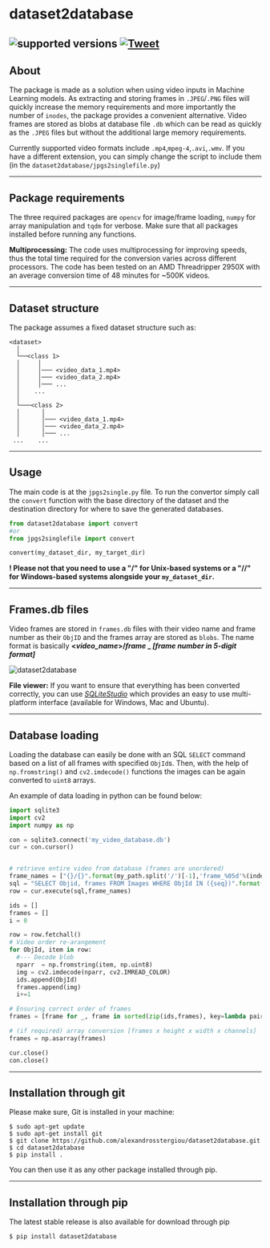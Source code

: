 # dataset2database

![supported versions](https://img.shields.io/badge/python-2.7%2C%203.5-green.svg)
[![Tweet](https://img.shields.io/twitter/url/http/shields.io.svg?style=social)](https://twitter.com/intent/tweet?text=dataset2database&video&to&sql&converter&url=https://github.com/alexandrosstergiou/dataset2database&hashtags=VideoConverter)
----------------------
About
----------------------

The package is made as a solution when using video inputs in Machine Learning models. As extracting and storing frames in `.JPEG`/`.PNG` files will quickly increase the memory requirements and more importantly the number of `inodes`, the package provides a convenient alternative. Video frames are stored as blobs at database file `.db` which can be read as quickly as the `.JPEG` files but without the additional large memory requirements.

Currently supported video formats include `.mp4`,`mpeg-4`,`.avi`,`.wmv`. If you have a different extension, you can simply change the script to include them (in the `dataset2database/jpgs2singlefile.py`)

----------------------
Package requirements
----------------------
The three required packages are `opencv` for image/frame loading, `numpy` for array manipulation and `tqdm` for verbose. Make sure that all packages installed before running any functions.

**Multiprocessing:** The code uses multiprocessing for improving speeds, thus the total time required for the conversion varies across different processors. The code has been tested on an AMD Threadripper 2950X with an average conversion time of 48 minutes for ~500K videos.


----------------------
Dataset structure
----------------------

The package assumes a fixed dataset structure such as:

```
<dataset>    
  │
  └──<class 1>
  │     │
  │     │─── <video_data_1.mp4>
  │     │─── <video_data_2.mp4>
  │     │─── ...
  │    ...      
  │
  └───<class 2>
  │      │
  │      │─── <video_data_1.mp4>
  │      │─── <video_data_2.mp4>
  │      │─── ...
 ...    ...

```

----------------------
Usage
----------------------

The main code is at the `jpgs2single.py` file. To run the convertor simply call the `convert` function with the base directory of the dataset and the destination directory for where to save the generated databases.

```python
from dataset2database import convert
#or
from jpgs2singlefile import convert

convert(my_dataset_dir, my_target_dir)

```
**! Please not that you need to use a "/" for Unix-based systems or a "//" for Windows-based systems alongside your `my_dataset_dir`.**

----------------------
Frames.db files
----------------------
Video frames are stored in `frames.db` files with their video name and frame number as their `ObjID` and the frames array are stored as `blobs`. The name format is basically **<_video_name_>/_frame_ _ _[frame number in 5-digit format]_**

![dataset2database](images/dataset2database.gif)

**File viewer:** If you want to ensure that everything has been converted correctly, you can use [_SQLiteStudio_](https://sqlitestudio.pl/index.rvt) which provides an easy to use multi-platform interface (available for Windows, Mac and Ubuntu).

----------------------
Database loading
----------------------
Loading the database can easily be done with an SQL `SELECT` command based on a list of all frames with specified `ObjId`s. Then, with the help of `np.fromstring()` and `cv2.imdecode()` functions the images can be again converted to `uint8` arrays.

An example of data loading in python can be found below:

```python
import sqlite3
import cv2
import numpy as np

con = sqlite3.connect('my_video_database.db')
cur = con.cursor()


# retrieve entire video from database (frames are unordered)
frame_names = ["{}/{}".format(my_path.split('/')[-1],'frame_%05d'%(index+1)) for index in frame_indices]
sql = "SELECT Objid, frames FROM Images WHERE ObjId IN ({seq})".format(seq=','.join(['?']*len(frame_names)))
row = cur.execute(sql,frame_names)

ids = []
frames = []
i = 0

row = row.fetchall()
# Video order re-arangement
for ObjId, item in row:
  #--- Decode blob
  nparr  = np.fromstring(item, np.uint8)
  img = cv2.imdecode(nparr, cv2.IMREAD_COLOR)
  ids.append(ObjId)
  frames.append(img)
  i+=1

# Ensuring correct order of frames
frames = [frame for _, frame in sorted(zip(ids,frames), key=lambda pair: pair[0])]

# (if required) array conversion [frames x height x width x channels]
frames = np.asarray(frames)

cur.close()
con.close()

```

-------------------------
Installation through git
-------------------------

Please make sure, Git is installed in your machine:
```
$ sudo apt-get update
$ sudo apt-get install git
$ git clone https://github.com/alexandrosstergiou/dataset2database.git
$ cd dataset2database
$ pip install .
```

You can then use it as any other package installed through pip.

-------------------------
Installation through pip
-------------------------

The latest stable release is also available for download through pip
```
$ pip install dataset2database
```
